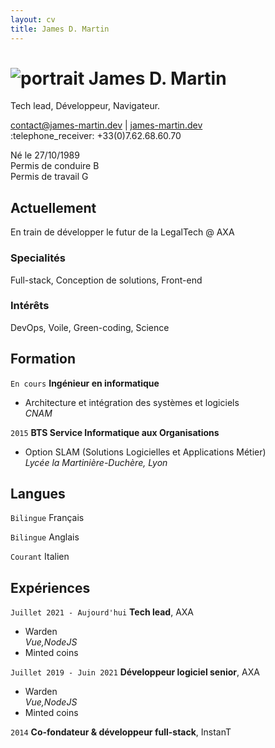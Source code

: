 ```yaml
---
layout: cv
title: James D. Martin
---
```

# ![portrait]({{site.url}}/assets/img/portrait.jpg) James D. Martin
Tech lead, Développeur, Navigateur.

<div id="webaddress">
<a href="contact@james-martin.dev">contact@james-martin.dev</a>
| <a href="https://james-martin.dev">james-martin.dev</a>
</div>
:telephone_receiver: +33(0)7.62.68.60.70

Né le 27/10/1989  
Permis de conduire B  
Permis de travail G

## Actuellement

En train de développer le futur de la LegalTech @ AXA

### Specialités

Full-stack, Conception de solutions, Front-end

### Intérêts

DevOps, Voile, Green-coding, Science

## Formation

`En cours`
__Ingénieur en informatique__

- Architecture et intégration des systèmes et logiciels  
_CNAM_

`2015`
__BTS Service Informatique aux Organisations__
- Option SLAM (Solutions Logicielles et Applications Métier)  
_Lycée la Martinière-Duchère, Lyon_

## Langues

`Bilingue`
Français

`Bilingue`
Anglais

`Courant`
Italien

## Expériences

`Juillet 2021 - Aujourd'hui`
__Tech lead__, AXA

- Warden  
_Vue,NodeJS_
- Minted coins

`Juillet 2019 - Juin 2021`
__Développeur logiciel senior__, AXA

- Warden  
_Vue,NodeJS_
- Minted coins


`2014`
__Co-fondateur & développeur full-stack__, InstanT

<!-- ### Footer

Dernière mise à jour: Juillet 2022 -->



